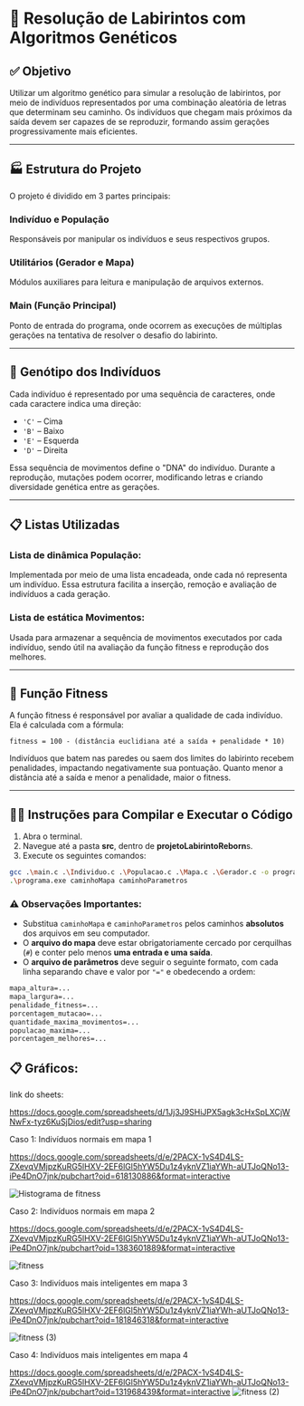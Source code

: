 # 🧬 Resolução de Labirintos com Algoritmos Genéticos

## ✅ Objetivo

Utilizar um algoritmo genético para simular a resolução de labirintos, por meio de indivíduos representados por uma combinação aleatória de letras que determinam seu caminho.
Os indivíduos que chegam mais próximos da saída devem ser capazes de se reproduzir, formando assim gerações progressivamente mais eficientes.

---

## 🏭 Estrutura do Projeto

O projeto é dividido em 3 partes principais:

### **Indivíduo e População**
  Responsáveis por manipular os indivíduos e seus respectivos grupos.

### **Utilitários (Gerador e Mapa)**
  Módulos auxiliares para leitura e manipulação de arquivos externos.

### **Main (Função Principal)**
  Ponto de entrada do programa, onde ocorrem as execuções de múltiplas gerações na tentativa de resolver o desafio do labirinto.

---

## 🧠 Genótipo dos Indivíduos

Cada indivíduo é representado por uma sequência de caracteres, onde cada caractere indica uma direção:

* `'C'` – Cima
* `'B'` – Baixo
* `'E'` – Esquerda
* `'D'` – Direita

Essa sequência de movimentos define o "DNA" do indivíduo. Durante a reprodução, mutações podem ocorrer, modificando letras e criando diversidade genética entre as gerações.

---

## 📋 Listas Utilizadas

### **Lista de dinâmica População**:
  Implementada por meio de uma lista encadeada, onde cada nó representa um indivíduo. Essa estrutura facilita a inserção, remoção e avaliação de indivíduos a cada geração.

### **Lista de estática Movimentos**:
  Usada para armazenar a sequência de movimentos executados por cada indivíduo, sendo útil na avaliação da função fitness e reprodução dos melhores.

---

## 📒 Função Fitness

A função fitness é responsável por avaliar a qualidade de cada indivíduo.
Ela é calculada com a fórmula:

```
fitness = 100 - (distância euclidiana até a saída + penalidade * 10)
```

Indivíduos que batem nas paredes ou saem dos limites do labirinto recebem penalidades, impactando negativamente sua pontuação.
Quanto menor a distância até a saída e menor a penalidade, maior o fitness.

---

## 🏃‍♂️ Instruções para Compilar e Executar o Código

1. Abra o terminal.
2. Navegue até a pasta **src**, dentro de **projetoLabirintoReborn**s.
3. Execute os seguintes comandos:

```bash
gcc .\main.c .\Individuo.c .\Populacao.c .\Mapa.c .\Gerador.c -o programa.exe
.\programa.exe caminhoMapa caminhoParametros
```

### ⚠️ Observações Importantes:

* Substitua `caminhoMapa` e `caminhoParametros` pelos caminhos **absolutos** dos arquivos em seu computador.
* O **arquivo do mapa** deve estar obrigatoriamente cercado por cerquilhas (`#`) e conter pelo menos **uma entrada e uma saída**.
* O **arquivo de parâmetros** deve seguir o seguinte formato, com cada linha separando chave e valor por `"="` e obedecendo a ordem:

```txt
mapa_altura=...
mapa_largura=...
penalidade_fitness=...
porcentagem_mutacao=...
quantidade_maxima_movimentos=...
populacao_maxima=...
porcentagem_melhores=...
```

## 📋 Gráficos:

link do sheets:

https://docs.google.com/spreadsheets/d/1Jj3J9SHiJPX5agk3cHxSpLXCjWNwFx-tyz6KuSjDios/edit?usp=sharing

Caso 1:
Indivíduos normais em mapa 1

https://docs.google.com/spreadsheets/d/e/2PACX-1vS4D4LS-ZXevqVMjpzKuRG5lHXV-2EF6lGl5hYW5Du1z4yknVZ1iaYWh-aUTJoQNo13-iPe4DnO7jnk/pubchart?oid=618130886&format=interactive

![Histograma de fitness](https://github.com/user-attachments/assets/53da7ec2-a9e0-4ca3-81fd-785e28cc2f20)

Caso 2: 
Indivíduos normais em mapa 2

https://docs.google.com/spreadsheets/d/e/2PACX-1vS4D4LS-ZXevqVMjpzKuRG5lHXV-2EF6lGl5hYW5Du1z4yknVZ1iaYWh-aUTJoQNo13-iPe4DnO7jnk/pubchart?oid=1383601889&format=interactive

![fitness](https://github.com/user-attachments/assets/9448fdfe-e155-491c-9831-b49a32402e99)


Caso 3:
Indivíduos mais inteligentes em mapa 3

https://docs.google.com/spreadsheets/d/e/2PACX-1vS4D4LS-ZXevqVMjpzKuRG5lHXV-2EF6lGl5hYW5Du1z4yknVZ1iaYWh-aUTJoQNo13-iPe4DnO7jnk/pubchart?oid=181846318&format=interactive

![fitness (3)](https://github.com/user-attachments/assets/e777496f-ce81-4ab2-a81c-9bf97c30f6a3)


Caso 4: 
Indivíduos mais inteligentes em mapa 4

https://docs.google.com/spreadsheets/d/e/2PACX-1vS4D4LS-ZXevqVMjpzKuRG5lHXV-2EF6lGl5hYW5Du1z4yknVZ1iaYWh-aUTJoQNo13-iPe4DnO7jnk/pubchart?oid=131968439&format=interactive
![fitness (2)](https://github.com/user-attachments/assets/21b0e18d-09fb-4e99-b6d3-61ab53c34392)
